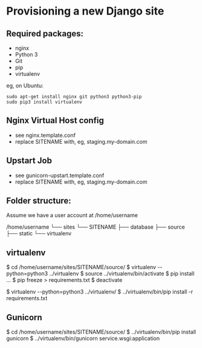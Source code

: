 Provisioning a new Django site
==============================

## Required packages:

* nginx
* Python 3
* Git
* pip
* virtualenv

eg, on Ubuntu:

    sudo apt-get install nginx git python3 python3-pip
    sudo pip3 install virtualenv

## Nginx Virtual Host config

* see nginx.template.conf
* replace SITENAME with, eg, staging.my-domain.com

## Upstart Job

* see gunicorn-upstart.template.conf
* replace SITENAME with, eg, staging.my-domain.com

## Folder structure:
Assume we have a user account at /home/username

/home/username
└── sites
    └── SITENAME
         ├── database
         ├── source
         ├── static
         └── virtualenv

## virtualenv
$ cd /home/username/sites/SITENAME/source/
$ virtualenv --python=python3 ../virtualenv
$ source ../virtualenv/bin/activate
$ pip install ...
$ pip freeze > requirements.txt
$ deactivate                                   

$ virtualenv --python=python3 ../virtualenv/
$ ../virtualenv/bin/pip install -r requirements.txt

## Gunicorn
$ cd /home/username/sites/SITENAME/source/
$ ../virtualenv/bin/pip install gunicorn
$ ../virtualenv/bin/gunicorn service.wsgi:application

